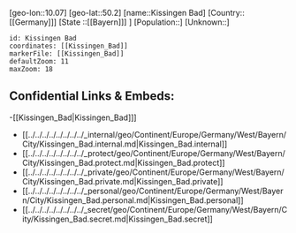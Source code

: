 ﻿---
location: [50.2,10.07]
mapzoom: [7,12] 
mapmarker: city 
type: City
tags:
- geo/City


SpocWebEntityId: 31472
isDeleted: false
confidential: public

---
[geo-lon::10.07]
[geo-lat::50.2]
[name::Kissingen Bad]
[Country::[[Germany]]]
[State ::[[Bayern]]] ]
[Population::]
[Unknown::]


```leaflet
id: Kissingen Bad
coordinates: [[Kissingen_Bad]]
markerFile: [[Kissingen_Bad]]
defaultZoom: 11 
maxZoom: 18
```


## Confidential Links & Embeds: 
-[[Kissingen_Bad|Kissingen_Bad]]] 
- [[../../../../../../../../_internal/geo/Continent/Europe/Germany/West/Bayern/City/Kissingen_Bad.internal.md|Kissingen_Bad.internal]] 
- [[../../../../../../../../_protect/geo/Continent/Europe/Germany/West/Bayern/City/Kissingen_Bad.protect.md|Kissingen_Bad.protect]] 
- [[../../../../../../../../_private/geo/Continent/Europe/Germany/West/Bayern/City/Kissingen_Bad.private.md|Kissingen_Bad.private]] 
- [[../../../../../../../../_personal/geo/Continent/Europe/Germany/West/Bayern/City/Kissingen_Bad.personal.md|Kissingen_Bad.personal]] 
- [[../../../../../../../../_secret/geo/Continent/Europe/Germany/West/Bayern/City/Kissingen_Bad.secret.md|Kissingen_Bad.secret]] 
